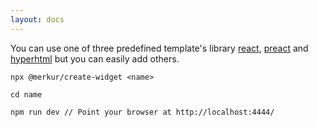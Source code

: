 ```yaml
---
layout: docs
---
```


You can use one of three predefined template's library [react](https://reactjs.org/), [preact](https://preactjs.com/) and [hyperhtml](https://viperhtml.js.org/hyper.html) but you can easily add others.

```
npx @merkur/create-widget <name>
 
cd name
 
npm run dev // Point your browser at http://localhost:4444/
```
